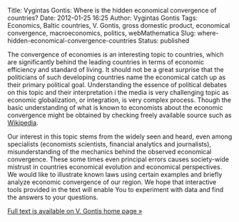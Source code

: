 Title: Vygintas Gontis: Where is the hidden economical convergence of countries?
Date: 2012-01-25 16:25
Author: Vygintas Gontis
Tags: Economics, Baltic countries, V. Gontis, gross domestic product, economical convergence, macroeconomics, politics, webMathematica
Slug: where-hidden-economical-convergence-countries
Status: published

The
convergence of economies is an interesting topic to countries, which are
significantly behind the leading countries in terms of economic
efficiency and standard of living. It should not be a great surprise
that the politicians of such developing countries name the economical
catch up as their primary political goal. Understanding the essence of
political debates on this topic and their interpretation i the media is
very challenging topic as economic globalization, or integration, is
very complex process. Though the basic understanding of what is known to
economists about the economic convergence might be obtained by checking
freely available source such as
[Wikipedia](http://en.wikipedia.org/wiki/Convergence_(economics)).

Our interest in this topic stems from the widely seen and heard, even
among specialists (economists scientists, financial analytics and
journalists), misunderstanding of the mechanics behind the observed
economical convergence. These some times even principal errors causes
society-wide mistrust in countries economical evolution and economical
perspectives. We would like to illustrate known laws using certain
examples and briefly analyze economic convergence of our region. We hope
that interactive tools provided in the text will enable You to
experiment with data and find the answers to your questions.

[Full text is available on V. Gontis home page
»](http://gontis.eu/2012/01/kur-slepiasi-saliu-ekonomine-konvergencija/?lang=en#more-258 "Read more on gontis.eu")
